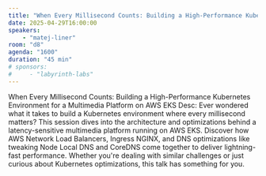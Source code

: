 ```yaml
---
title: "When Every Millisecond Counts: Building a High-Performance Kubernetes Environment for a Multimedia Platform on AWS EKS"
date: 2025-04-29T16:00:00
speakers:
    - "matej-liner"
room: "d8"
agenda: "1600"
duration: "45 min"
# sponsors:
#     - "labyrinth-labs"
---
```

When Every Millisecond Counts: Building a High-Performance Kubernetes Environment for a Multimedia Platform on AWS EKS
Desc: Ever wondered what it takes to build a Kubernetes environment where every millisecond matters? This session dives into the architecture and optimizations behind a latency-sensitive multimedia platform running on AWS EKS. Discover how AWS Network Load Balancers, Ingress NGINX, and DNS optimizations like tweaking Node Local DNS and CoreDNS come together to deliver lightning-fast performance. Whether you're dealing with similar challenges or just curious about Kubernetes optimizations, this talk has something for you.
